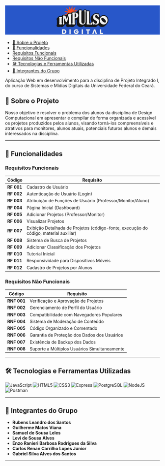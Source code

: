 

![CAPA](public/logos/idbanner.png)
- [📝 Sobre o Projeto](#-sobre-o-projeto)
- [🎯 Funcionalidades](#-funcionalidades)
- [Requisitos Funcionais](#requisitos-funcionais)
- [Requisitos Não Funcionais](#requisitos-não-funcionais)
- [🛠️ Tecnologias e Ferramentas Utilizadas](#️-tecnologias-e-ferramentas-utilizadas)
- [👥 Integrantes do Grupo](#-integrantes-do-grupo)


Aplicação Web em desenvolvimento para a disciplina de Projeto Integrado I, do curso de Sistemas e Mídias Digitais da Universidade Federal do Ceará.
## 📝 Sobre o Projeto

Nosso objetivo é resolver o problema dos alunos da disciplina de Design Computacional em apresentar e compilar de forma organizada e acessível os projetos produzidos pelos alunos, visando torná-los compreensíveis e atrativos para monitores, alunos atuais, potenciais futuros alunos e demais interessados na disciplina.

---



## 🎯 Funcionalidades

### Requisitos Funcionais

| Código   | Requisito                                              |
|----------|--------------------------------------------------------|
| **RF 001** | Cadastro de Usuário                                     |
| **RF 002** | Autenticação de Usuário (Login)                         |
| **RF 003** | Atribuição de Funções de Usuário (Professor/Monitor/Aluno) |
| **RF 004** | Página Inicial (Dashboard)                              |
| **RF 005** | Adicionar Projetos (Professor/Monitor)                  |
| **RF 006** | Visualizar Projetos                                     |
| **RF 007** | Exibição Detalhada de Projetos (código-fonte, execução do código, material auxiliar) |
| **RF 008** | Sistema de Busca de Projetos                            |
| **RF 009** | Adicionar Classificação dos Projetos                    |
| **RF 010** | Tutorial Inicial                                        |
| **RF 011** | Responsividade para Dispositivos Móveis                 |
| **RF 012** | Cadastro de Projetos por Alunos                         |

### Requisitos Não Funcionais

| Código   | Requisito                                              |
|----------|--------------------------------------------------------|
| **RNF 001** | Verificação e Aprovação de Projetos                     |
| **RNF 002** | Gerenciamento de Perfil do Usuário                      |
| **RNF 003** | Compatibilidade com Navegadores Populares               |
| **RNF 004** | Sistema de Moderação de Conteúdo                        |
| **RNF 005** | Código Organizado e Comentado                           |
| **RNF 006** | Garantia de Proteção dos Dados dos Usuários             |
| **RNF 007** | Existência de Backup dos Dados                         |
| **RNF 008** | Suporte a Múltiplos Usuários Simultaneamente            |

---

## 🛠️ Tecnologias e Ferramentas Utilizadas

![JavaScript](https://img.shields.io/badge/JavaScript-F7DF1E?style=for-the-badge&logo=javascript&logoColor=black)
![HTML5](https://img.shields.io/badge/HTML5-E34F26?style=for-the-badge&logo=html5&logoColor=white)
![CSS3](https://img.shields.io/badge/CSS3-1572B6?style=for-the-badge&logo=css3&logoColor=white)
![Express](https://img.shields.io/badge/express.js-%23404d59.svg?style=for-the-badge&logo=express&logoColor=%2361DAFB)
![PostgreSQL](https://img.shields.io/badge/PostgreSQL-000?style=for-the-badge&logo=postgresql)
![NodeJS](https://img.shields.io/badge/node.js-6DA55F?style=for-the-badge&logo=node.js&logoColor=white)
![Postman](https://img.shields.io/badge/Postman-FF6C37.svg?style=for-the-badge&logo=Postman&logoColor=white)



---

## 👥 Integrantes do Grupo

- **Rubens Leandro dos Santos**
- **Guilherme Matos Viana**
- **Samuel de Sousa Leles**
- **Levi de Sousa Alves**
- **Enzo Ranieri Barbosa Rodrigues da Silva**
- **Carlos Renan Carrilho Lopes Junior**
- **Gabriel Silva Alves dos Santos**

---
